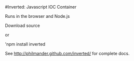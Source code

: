 #Inverted: Javascript IOC Container

Runs in the browser and Node.js

Download source


or

'npm install inverted

See <a href="http://philmander.github.com/inverted/">http://philmander.github.com/inverted/</a> for complete docs.

